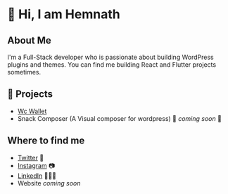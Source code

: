 # 👋 Hi, I am Hemnath

## About Me
I'm a Full-Stack developer who is passionate about building WordPress plugins and themes. You can find me building React and Flutter projects sometimes.

## 🎉 Projects
- [Wc Wallet](https://github.com/hemnathmouli/WC-Wallet)
- Snack Composer (A Visual composer for wordpress) 🚀 *coming soon* 🚀

## Where to find me
- <a href="https://twitter.com/hemnathmouli" target="_blank">Twitter</a> 🐤
- <a href="https://instagram.com/hemmycodes" target="_blank">Instagram</a> 📷
- <a href="https://linkedin.com/in/hemnathmouli" target="_blank">LinkedIn</a> 💼👨‍💻
- Website *coming soon*

<!--
**hemnathmouli/hemnathmouli** is a ✨ _special_ ✨ repository because its `README.md` (this file) appears on your GitHub profile.

Here are some ideas to get you started:

- 🔭 I’m currently working on ...
- 🌱 I’m currently learning ...
- 👯 I’m looking to collaborate on ...
- 🤔 I’m looking for help with ...
- 💬 Ask me about ...
- 📫 How to reach me: ...
- 😄 Pronouns: ...
- ⚡ Fun fact: ...
-->
